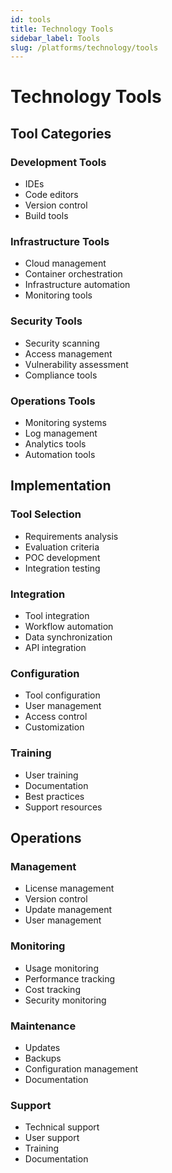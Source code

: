 ```yaml
---
id: tools
title: Technology Tools
sidebar_label: Tools
slug: /platforms/technology/tools
---
```


# Technology Tools

## Tool Categories

### Development Tools
- IDEs
- Code editors
- Version control
- Build tools

### Infrastructure Tools
- Cloud management
- Container orchestration
- Infrastructure automation
- Monitoring tools

### Security Tools
- Security scanning
- Access management
- Vulnerability assessment
- Compliance tools

### Operations Tools
- Monitoring systems
- Log management
- Analytics tools
- Automation tools

## Implementation

### Tool Selection
- Requirements analysis
- Evaluation criteria
- POC development
- Integration testing

### Integration
- Tool integration
- Workflow automation
- Data synchronization
- API integration

### Configuration
- Tool configuration
- User management
- Access control
- Customization

### Training
- User training
- Documentation
- Best practices
- Support resources

## Operations

### Management
- License management
- Version control
- Update management
- User management

### Monitoring
- Usage monitoring
- Performance tracking
- Cost tracking
- Security monitoring

### Maintenance
- Updates
- Backups
- Configuration management
- Documentation

### Support
- Technical support
- User support
- Training
- Documentation 